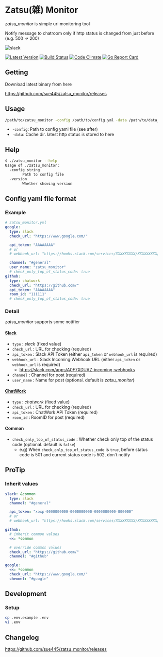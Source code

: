 # Zatsu(雑) Monitor
*zatsu_monitor* is simple url monitoring tool

Notify message to chatroom only if http status is changed from just before (e.g. 500 -> 200)

![slack](img/slack.png)

[![Latest Version](https://img.shields.io/github/v/release/sue445/zatsu_monitor)](https://github.com/sue445/zatsu_monitor/releases)
[![Build Status](https://github.com/sue445/zatsu_monitor/workflows/test/badge.svg?branch=master)](https://github.com/sue445/zatsu_monitor/actions?query=workflow%3Atest)
[![Code Climate](https://codeclimate.com/github/sue445/zatsu_monitor/badges/gpa.svg)](https://codeclimate.com/github/sue445/zatsu_monitor)
[![Go Report Card](https://goreportcard.com/badge/github.com/sue445/zatsu_monitor)](https://goreportcard.com/report/github.com/sue445/zatsu_monitor)

## Getting
Download latest binary from here

https://github.com/sue445/zatsu_monitor/releases

## Usage
```sh
/path/to/zatsu_monitor -config /path/to/config.yml -data /path/to/data_dir
```

* `-config`: Path to config yaml file (see after)
* `-data`: Cache dir. latest http status is stored to here

## Help
```sh
$ ./zatsu_monitor --help
Usage of ./zatsu_monitor:
  -config string
    	Path to config file
  -version
    	Whether showing version
```

## Config yaml file format
### Example
```yaml
# zatsu_monitor.yml
google:
  type: slack
  check_url: "https://www.google.com/"

  api_token: "AAAAAAAA"
  # or
  # webhook_url: "https://hooks.slack.com/services/XXXXXXXXX/XXXXXXXXX/XXXXXXXXXXXXXXXX"

  channel: "#general"
  user_name: "zatsu_monitor"
  # check_only_top_of_status_code: true
github:
  type: chatwork
  check_url: "https://github.com/"
  api_token: "AAAAAAAA"
  room_id: "111111"
  # check_only_top_of_status_code: true
```

### Detail
*zatsu_monitor* supports some notifier

#### [Slack](https://slack.com/)
* `type` : *slack* (fixed value)
* `check_url` : URL for checking (required)
* `api_token` : Slack API Token (either `api_token` or `webhook_url` is required)
* `webhook_url` : Slack Incoming Webhook URL (either `api_token` or `webhook_url` is required)
  * https://slack.com/apps/A0F7XDUAZ-incoming-webhooks
* `channel` : Channel for post (required)
* `user_name` : Name for post (optional. default is *zatsu_monitor*)

#### [ChatWork](http://www.chatwork.com/)
* `type` : *chatwork* (fixed value)
* `check_url` : URL for checking (required)
* `api_token` : ChatWork API Token (required)
* `room_id` : RoomID for post (required)

#### Common
* `check_only_top_of_status_code` : Whether check only top of the status code (optional. default is `false`)
  * e.g) When `check_only_top_of_status_code` is `true`, before status code is 501 and current status code is 502, don't notify

## ProTip
### Inherit values
```yml
slack: &common
  type: slack
  channel: "#general"

  api_token: "xoxp-0000000000-0000000000-0000000000-000000"
  # or
  # webhook_url: "https://hooks.slack.com/services/XXXXXXXXX/XXXXXXXXX/XXXXXXXXXXXXXXXX"

github:
  # inherit common values
  <<: *common

  # override common values
  check_url: "https://github.com/"
  chennel: "#github"

google:
  <<: *common
  check_url: "https://www.google.com/"
  chennel: "#google"
```

## Development
### Setup
```sh
cp .env.example .env
vi .env
```

## Changelog
https://github.com/sue445/zatsu_monitor/releases
